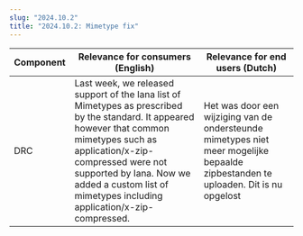```yaml
---
slug: "2024.10.2"
title: "2024.10.2: Mimetype fix"
---
```


| Component | Relevance for consumers (English)                                                                                                                                                                                                                                                      | Relevance for end users (Dutch)                                                                                                    |
| --------- | -------------------------------------------------------------------------------------------------------------------------------------------------------------------------------------------------------------------------------------------------------------------------------------- | ---------------------------------------------------------------------------------------------------------------------------------- |
| DRC       | Last week, we released support of the Iana list of Mimetypes as prescribed by the standard. It appeared however that common mimetypes such as application/x-zip-compressed were not supported by Iana. Now we added a custom list of mimetypes including application/x-zip-compressed. | Het was door een wijziging van de ondersteunde mimetypes niet meer mogelijke bepaalde zipbestanden te uploaden. Dit is nu opgelost |

